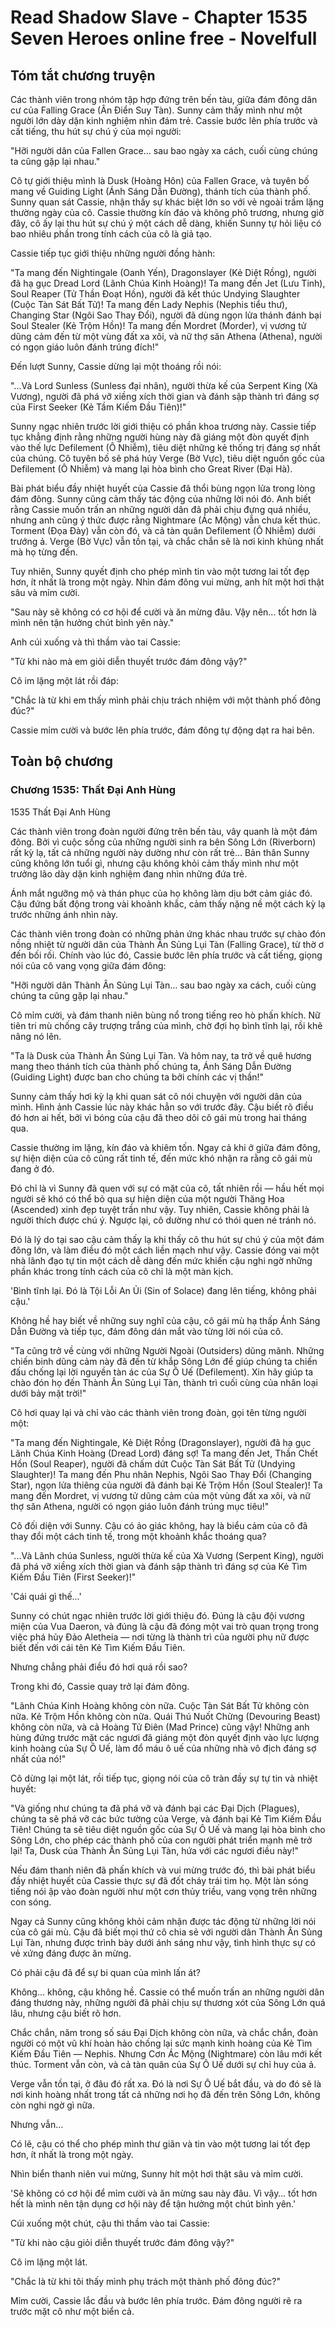# Read Shadow Slave - Chapter 1535 Seven Heroes online free - Novelfull

## Tóm tắt chương truyện

Các thành viên trong nhóm tập hợp đứng trên bến tàu, giữa đám đông dân cư của Falling Grace (Ân Điển Suy Tàn). Sunny cảm thấy mình như một người lớn dày dặn kinh nghiệm nhìn đám trẻ. Cassie bước lên phía trước và cất tiếng, thu hút sự chú ý của mọi người:

"Hỡi người dân của Fallen Grace... sau bao ngày xa cách, cuối cùng chúng ta cũng gặp lại nhau."

Cô tự giới thiệu mình là Dusk (Hoàng Hôn) của Fallen Grace, và tuyên bố mang về Guiding Light (Ánh Sáng Dẫn Đường), thánh tích của thành phố. Sunny quan sát Cassie, nhận thấy sự khác biệt lớn so với vẻ ngoài trầm lặng thường ngày của cô. Cassie thường kín đáo và không phô trương, nhưng giờ đây, cô ấy lại thu hút sự chú ý một cách dễ dàng, khiến Sunny tự hỏi liệu có bao nhiêu phần trong tính cách của cô là giả tạo.

Cassie tiếp tục giới thiệu những người đồng hành:

"Ta mang đến Nightingale (Oanh Yến), Dragonslayer (Kẻ Diệt Rồng), người đã hạ gục Dread Lord (Lãnh Chúa Kinh Hoàng)! Ta mang đến Jet (Lưu Tinh), Soul Reaper (Tử Thần Đoạt Hồn), người đã kết thúc Undying Slaughter (Cuộc Tàn Sát Bất Tử)! Ta mang đến Lady Nephis (Nephis tiểu thư), Changing Star (Ngôi Sao Thay Đổi), người đã dùng ngọn lửa thánh đánh bại Soul Stealer (Kẻ Trộm Hồn)! Ta mang đến Mordret (Morder), vị vương tử dũng cảm đến từ một vùng đất xa xôi, và nữ thợ săn Athena (Athena), người có ngọn giáo luôn đánh trúng đích!"

Đến lượt Sunny, Cassie dừng lại một thoáng rồi nói:

"...Và Lord Sunless (Sunless đại nhân), người thừa kế của Serpent King (Xà Vương), người đã phá vỡ xiềng xích thời gian và đánh sập thành trì đáng sợ của First Seeker (Kẻ Tầm Kiếm Đầu Tiên)!"

Sunny ngạc nhiên trước lời giới thiệu có phần khoa trương này. Cassie tiếp tục khẳng định rằng những người hùng này đã giáng một đòn quyết định vào thế lực Defilement (Ô Nhiễm), tiêu diệt những kẻ thống trị đáng sợ nhất của chúng. Cô tuyên bố sẽ phá hủy Verge (Bờ Vực), tiêu diệt nguồn gốc của Defilement (Ô Nhiễm) và mang lại hòa bình cho Great River (Đại Hà).

Bài phát biểu đầy nhiệt huyết của Cassie đã thổi bùng ngọn lửa trong lòng đám đông. Sunny cũng cảm thấy tác động của những lời nói đó. Anh biết rằng Cassie muốn trấn an những người dân đã phải chịu đựng quá nhiều, nhưng anh cũng ý thức được rằng Nightmare (Ác Mộng) vẫn chưa kết thúc. Torment (Đọa Đày) vẫn còn đó, và cả tàn quân Defilement (Ô Nhiễm) dưới trướng ả. Verge (Bờ Vực) vẫn tồn tại, và chắc chắn sẽ là nơi kinh khủng nhất mà họ từng đến.

Tuy nhiên, Sunny quyết định cho phép mình tin vào một tương lai tốt đẹp hơn, ít nhất là trong một ngày. Nhìn đám đông vui mừng, anh hít một hơi thật sâu và mỉm cười.

"Sau này sẽ không có cơ hội để cười và ăn mừng đâu. Vậy nên... tốt hơn là mình nên tận hưởng chút bình yên này."

Anh cúi xuống và thì thầm vào tai Cassie:

"Từ khi nào mà em giỏi diễn thuyết trước đám đông vậy?"

Cô im lặng một lát rồi đáp:

"Chắc là từ khi em thấy mình phải chịu trách nhiệm với một thành phố đông đúc?"

Cassie mỉm cười và bước lên phía trước, đám đông tự động dạt ra hai bên.

## Toàn bộ chương

### Chương 1535: Thất Đại Anh Hùng

1535 Thất Đại Anh Hùng

Các thành viên trong đoàn người đứng trên bến tàu, vây quanh là một đám đông. Bởi vì cuộc sống của những người sinh ra bên Sông Lớn (Riverborn) rất kỳ lạ, tất cả những người này dường như còn rất trẻ… Bản thân Sunny cũng không lớn tuổi gì, nhưng cậu không khỏi cảm thấy mình như một trưởng lão dày dặn kinh nghiệm đang nhìn những đứa trẻ.

Ánh mắt ngưỡng mộ và thán phục của họ không làm dịu bớt cảm giác đó. Cậu đứng bất động trong vài khoảnh khắc, cảm thấy nặng nề một cách kỳ lạ trước những ánh nhìn này.

Các thành viên trong đoàn có những phản ứng khác nhau trước sự chào đón nồng nhiệt từ người dân của Thành Ân Sủng Lụi Tàn (Falling Grace), từ thờ ơ đến bối rối. Chính vào lúc đó, Cassie bước lên phía trước và cất tiếng, giọng nói của cô vang vọng giữa đám đông:

"Hỡi người dân Thành Ân Sủng Lụi Tàn… sau bao ngày xa cách, cuối cùng chúng ta cũng gặp lại nhau."

Cô mỉm cười, và đám thanh niên bùng nổ trong tiếng reo hò phấn khích. Nữ tiên tri mù chống cây trượng trắng của mình, chờ đợi họ bình tĩnh lại, rồi khẽ nâng nó lên.

"Ta là Dusk của Thành Ân Sủng Lụi Tàn. Và hôm nay, ta trở về quê hương mang theo thánh tích của thành phố chúng ta, Ánh Sáng Dẫn Đường (Guiding Light) được ban cho chúng ta bởi chính các vị thần!"

Sunny cảm thấy hơi kỳ lạ khi quan sát cô nói chuyện với người dân của mình. Hình ảnh Cassie lúc này khác hẳn so với trước đây. Cậu biết rõ điều đó hơn ai hết, bởi vì bóng của cậu đã theo dõi cô gái mù trong hai tháng qua.

Cassie thường im lặng, kín đáo và khiêm tốn. Ngay cả khi ở giữa đám đông, sự hiện diện của cô cũng rất tinh tế, đến mức khó nhận ra rằng cô gái mù đang ở đó.

Đó chỉ là vì Sunny đã quen với sự có mặt của cô, tất nhiên rồi — hầu hết mọi người sẽ khó có thể bỏ qua sự hiện diện của một người Thăng Hoa (Ascended) xinh đẹp tuyệt trần như vậy. Tuy nhiên, Cassie không phải là người thích được chú ý. Ngược lại, cô dường như có thói quen né tránh nó.

Đó là lý do tại sao cậu cảm thấy lạ khi thấy cô thu hút sự chú ý của một đám đông lớn, và làm điều đó một cách liền mạch như vậy. Cassie đóng vai một nhà lãnh đạo tự tin một cách dễ dàng đến mức khiến cậu nghi ngờ những phần khác trong tính cách của cô chỉ là một màn kịch.

'Bình tĩnh lại. Đó là Tội Lỗi An Ủi (Sin of Solace) đang lên tiếng, không phải cậu.'

Không hề hay biết về những suy nghĩ của cậu, cô gái mù hạ thấp Ánh Sáng Dẫn Đường và tiếp tục, đám đông dán mắt vào từng lời nói của cô.

"Ta cũng trở về cùng với những Người Ngoài (Outsiders) dũng mãnh. Những chiến binh dũng cảm này đã đến từ khắp Sông Lớn để giúp chúng ta chiến đấu chống lại lời nguyền tàn ác của Sự Ô Uế (Defilement). Xin hãy giúp ta chào đón họ đến Thành Ân Sủng Lụi Tàn, thành trì cuối cùng của nhân loại dưới bảy mặt trời!"

Cô hơi quay lại và chỉ vào các thành viên trong đoàn, gọi tên từng người một:

"Ta mang đến Nightingale, Kẻ Diệt Rồng (Dragonslayer), người đã hạ gục Lãnh Chúa Kinh Hoàng (Dread Lord) đáng sợ! Ta mang đến Jet, Thần Chết Hồn (Soul Reaper), người đã chấm dứt Cuộc Tàn Sát Bất Tử (Undying Slaughter)! Ta mang đến Phu nhân Nephis, Ngôi Sao Thay Đổi (Changing Star), ngọn lửa thiêng của người đã đánh bại Kẻ Trộm Hồn (Soul Stealer)! Ta mang đến Mordret, vị vương tử dũng cảm của một vùng đất xa xôi, và nữ thợ săn Athena, người có ngọn giáo luôn đánh trúng mục tiêu!"

Cô đối diện với Sunny. Cậu có ảo giác không, hay là biểu cảm của cô đã thay đổi một cách tinh tế, trong một khoảnh khắc thoáng qua?

"...Và Lãnh chúa Sunless, người thừa kế của Xà Vương (Serpent King), người đã phá vỡ xiềng xích thời gian và đánh sập thành trì đáng sợ của Kẻ Tìm Kiếm Đầu Tiên (First Seeker)!"

'Cái quái gì thế…'

Sunny có chút ngạc nhiên trước lời giới thiệu đó. Đúng là cậu đội vương miện của Vua Daeron, và đúng là cậu đã đóng một vai trò quan trọng trong việc phá hủy Đảo Aletheia — nơi từng là thành trì của người phụ nữ được biết đến với cái tên Kẻ Tìm Kiếm Đầu Tiên.

Nhưng chẳng phải điều đó hơi quá rồi sao?

Trong khi đó, Cassie quay trở lại đám đông.

"Lãnh Chúa Kinh Hoàng không còn nữa. Cuộc Tàn Sát Bất Tử không còn nữa. Kẻ Trộm Hồn không còn nữa. Quái Thú Nuốt Chửng (Devouring Beast) không còn nữa, và cả Hoàng Tử Điên (Mad Prince) cũng vậy! Những anh hùng đứng trước mặt các ngươi đã giáng một đòn quyết định vào lực lượng kinh hoàng của Sự Ô Uế, làm đổ máu ô uế của những nhà vô địch đáng sợ nhất của nó!"

Cô dừng lại một lát, rồi tiếp tục, giọng nói của cô tràn đầy sự tự tin và nhiệt huyết:

"Và giống như chúng ta đã phá vỡ và đánh bại các Đại Dịch (Plagues), chúng ta sẽ phá vỡ các bức tường của Verge, và đánh bại Kẻ Tìm Kiếm Đầu Tiên! Chúng ta sẽ tiêu diệt nguồn gốc của Sự Ô Uế và mang lại hòa bình cho Sông Lớn, cho phép các thành phố của con người phát triển mạnh mẽ trở lại! Ta, Dusk của Thành Ân Sủng Lụi Tàn, hứa với các ngươi điều này!"

Nếu đám thanh niên đã phấn khích và vui mừng trước đó, thì bài phát biểu đầy nhiệt huyết của Cassie thực sự đã đốt cháy trái tim họ. Một làn sóng tiếng nói ập vào đoàn người như một cơn thủy triều, vang vọng trên những con sóng.

Ngay cả Sunny cũng không khỏi cảm nhận được tác động từ những lời nói của cô gái mù. Cậu đã biết mọi thứ cô chia sẻ với người dân Thành Ân Sủng Lụi Tàn, nhưng được trình bày dưới ánh sáng như vậy, tình hình thực sự có vẻ xứng đáng được ăn mừng.

Có phải cậu đã để sự bi quan của mình lấn át?

Không… không, cậu không hề. Cassie có thể muốn trấn an những người dân đáng thương này, những người đã phải chịu sự thương xót của Sông Lớn quá lâu, nhưng cậu biết rõ hơn.

Chắc chắn, năm trong số sáu Đại Dịch không còn nữa, và chắc chắn, đoàn người có một vũ khí hoàn hảo chống lại sức mạnh kinh hoàng của Kẻ Tìm Kiếm Đầu Tiên — Nephis. Nhưng Cơn Ác Mộng (Nightmare) còn lâu mới kết thúc. Torment vẫn còn, và cả tàn quân của Sự Ô Uế dưới sự chỉ huy của ả.

Verge vẫn tồn tại, ở đâu đó rất xa. Đó là nơi Sự Ô Uế bắt đầu, và do đó sẽ là nơi kinh hoàng nhất trong tất cả những nơi họ đã đến trên Sông Lớn, không còn nghi ngờ gì nữa.

Nhưng vẫn…

Có lẽ, cậu có thể cho phép mình thư giãn và tin vào một tương lai tốt đẹp hơn, ít nhất là trong một ngày.

Nhìn biển thanh niên vui mừng, Sunny hít một hơi thật sâu và mỉm cười.

'Sẽ không có cơ hội để mỉm cười và ăn mừng sau này đâu. Vì vậy… tốt hơn hết là mình nên tận dụng cơ hội này để tận hưởng một chút bình yên.'

Cúi xuống một chút, cậu thì thầm vào tai Cassie:

"Từ khi nào cậu giỏi diễn thuyết trước đám đông vậy?"

Cô im lặng một lát.

"Chắc là từ khi tôi thấy mình phụ trách một thành phố đông đúc?"

Mỉm cười, Cassie lắc đầu và bước lên phía trước. Đám đông người rẽ ra trước mặt cô như một biển cả.